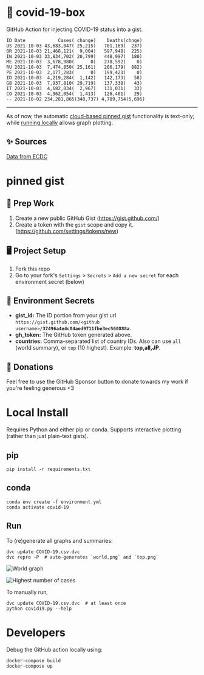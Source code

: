 # 🏥 covid-19-box

GitHub Action for injecting COVID-19 status into a gist.

```
ID Date            Cases( change)    Deaths(chnge)
US 2021-10-03 43,683,047( 25,215)   701,169(  237)
BR 2021-10-03 21,468,121(  9,004)   597,948(  225)
IN 2021-10-03 33,834,702( 20,799)   448,997(  180)
ME 2021-10-03  3,678,980(      0)   278,592(    0)
RU 2021-10-03  7,474,850( 25,161)   206,179(  882)
PE 2021-10-03  2,177,283(      0)   199,423(    0)
ID 2021-10-03  4,219,284(  1,142)   142,173(   58)
GB 2021-10-03  7,937,810( 29,719)   137,338(   43)
IT 2021-10-03  4,682,034(  2,967)   131,031(   33)
CO 2021-10-03  4,962,054(  1,413)   126,401(   29)
-- 2021-10-02 234,281,865(340,737) 4,789,754(5,696)
```

---

As of now, the automatic [cloud-based pinned gist](#pinned-gist) functionality is text-only;
while [running locally](#local-install) allows graph plotting.

## ✨ Sources

[Data from ECDC](https://www.ecdc.europa.eu/en/publications-data/download-todays-data-geographic-distribution-covid-19-cases-worldwide)

# pinned gist

## 🎒 Prep Work
1. Create a new public GitHub Gist (https://gist.github.com/)
1. Create a token with the `gist` scope and copy it. (https://github.com/settings/tokens/new)

## 🖥 Project Setup
1. Fork this repo
1. Go to your fork's `Settings` > `Secrets` > `Add a new secret` for each environment secret (below)

## 🤫 Environment Secrets
- **gist_id:** The ID portion from your gist url `https://gist.github.com/<github username>/`**`37496a4e4c84aed9711fbe3ec560888a`**.
- **gh_token:** The GitHub token generated above.
- **countries:** Comma-separated list of country IDs. Also can use `all` (world summary), or `top` (10 highest). Example: **top,all,JP**.

## 💸 Donations

Feel free to use the GitHub Sponsor button to donate towards my work if you're feeling generous <3

# Local Install

Requires Python and either pip or conda. Supports interactive plotting (rather than just plain-text gists).

## pip

```
pip install -r requirements.txt
```

## conda

```
conda env create -f environment.yml
conda activate covid-19
```

## Run

To (re)generate all graphs and summaries:

```
dvc update COVID-19.csv.dvc
dvc repro -P  # auto-generates `world.png` and `top.png`
```

![World graph](world.png)

![Highest number of cases](top.png)

To manually run,

```
dvc update COVID-19.csv.dvc  # at least once
python covid19.py --help
```

# Developers

Debug the GitHub action locally using:

```
docker-compose build
docker-compose up
```
